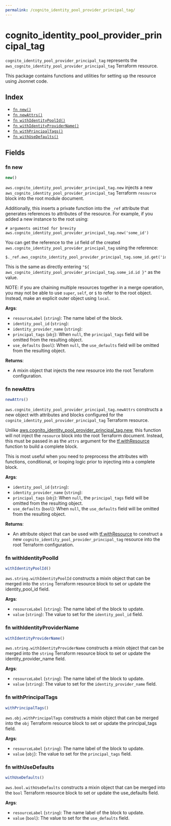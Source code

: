 ```yaml
---
permalink: /cognito_identity_pool_provider_principal_tag/
---
```


# cognito_identity_pool_provider_principal_tag

`cognito_identity_pool_provider_principal_tag` represents the `aws_cognito_identity_pool_provider_principal_tag` Terraform resource.



This package contains functions and utilities for setting up the resource using Jsonnet code.


## Index

* [`fn new()`](#fn-new)
* [`fn newAttrs()`](#fn-newattrs)
* [`fn withIdentityPoolId()`](#fn-withidentitypoolid)
* [`fn withIdentityProviderName()`](#fn-withidentityprovidername)
* [`fn withPrincipalTags()`](#fn-withprincipaltags)
* [`fn withUseDefaults()`](#fn-withusedefaults)

## Fields

### fn new

```ts
new()
```


`aws.cognito_identity_pool_provider_principal_tag.new` injects a new `aws_cognito_identity_pool_provider_principal_tag` Terraform `resource`
block into the root module document.

Additionally, this inserts a private function into the `_ref` attribute that generates references to attributes of the
resource. For example, if you added a new instance to the root using:

    # arguments omitted for brevity
    aws.cognito_identity_pool_provider_principal_tag.new('some_id')

You can get the reference to the `id` field of the created `aws.cognito_identity_pool_provider_principal_tag` using the reference:

    $._ref.aws_cognito_identity_pool_provider_principal_tag.some_id.get('id')

This is the same as directly entering `"${ aws_cognito_identity_pool_provider_principal_tag.some_id.id }"` as the value.

NOTE: if you are chaining multiple resources together in a merge operation, you may not be able to use `super`, `self`,
or `$` to refer to the root object. Instead, make an explicit outer object using `local`.

**Args**:
  - `resourceLabel` (`string`): The name label of the block.
  - `identity_pool_id` (`string`): 
  - `identity_provider_name` (`string`): 
  - `principal_tags` (`obj`):  When `null`, the `principal_tags` field will be omitted from the resulting object.
  - `use_defaults` (`bool`):  When `null`, the `use_defaults` field will be omitted from the resulting object.

**Returns**:
- A mixin object that injects the new resource into the root Terraform configuration.


### fn newAttrs

```ts
newAttrs()
```


`aws.cognito_identity_pool_provider_principal_tag.newAttrs` constructs a new object with attributes and blocks configured for the `cognito_identity_pool_provider_principal_tag`
Terraform resource.

Unlike [aws.cognito_identity_pool_provider_principal_tag.new](#fn-cognitoidentitypoolproviderprincipaltagnew), this function will not inject the `resource`
block into the root Terraform document. Instead, this must be passed in as the `attrs` argument for the
[tf.withResource](https://github.com/tf-libsonnet/core/tree/main/docs#fn-withresource) function to build a complete block.

This is most useful when you need to preprocess the attributes with functions, conditional, or looping logic prior to
injecting into a complete block.

**Args**:
  - `identity_pool_id` (`string`): 
  - `identity_provider_name` (`string`): 
  - `principal_tags` (`obj`):  When `null`, the `principal_tags` field will be omitted from the resulting object.
  - `use_defaults` (`bool`):  When `null`, the `use_defaults` field will be omitted from the resulting object.

**Returns**:
  - An attribute object that can be used with [tf.withResource](https://github.com/tf-libsonnet/core/tree/main/docs#fn-withresource) to construct a new `cognito_identity_pool_provider_principal_tag` resource into the root Terraform configuration.


### fn withIdentityPoolId

```ts
withIdentityPoolId()
```

`aws.string.withIdentityPoolId` constructs a mixin object that can be merged into the `string`
Terraform resource block to set or update the identity_pool_id field.



**Args**:
  - `resourceLabel` (`string`): The name label of the block to update.
  - `value` (`string`): The value to set for the `identity_pool_id` field.


### fn withIdentityProviderName

```ts
withIdentityProviderName()
```

`aws.string.withIdentityProviderName` constructs a mixin object that can be merged into the `string`
Terraform resource block to set or update the identity_provider_name field.



**Args**:
  - `resourceLabel` (`string`): The name label of the block to update.
  - `value` (`string`): The value to set for the `identity_provider_name` field.


### fn withPrincipalTags

```ts
withPrincipalTags()
```

`aws.obj.withPrincipalTags` constructs a mixin object that can be merged into the `obj`
Terraform resource block to set or update the principal_tags field.



**Args**:
  - `resourceLabel` (`string`): The name label of the block to update.
  - `value` (`obj`): The value to set for the `principal_tags` field.


### fn withUseDefaults

```ts
withUseDefaults()
```

`aws.bool.withUseDefaults` constructs a mixin object that can be merged into the `bool`
Terraform resource block to set or update the use_defaults field.



**Args**:
  - `resourceLabel` (`string`): The name label of the block to update.
  - `value` (`bool`): The value to set for the `use_defaults` field.
